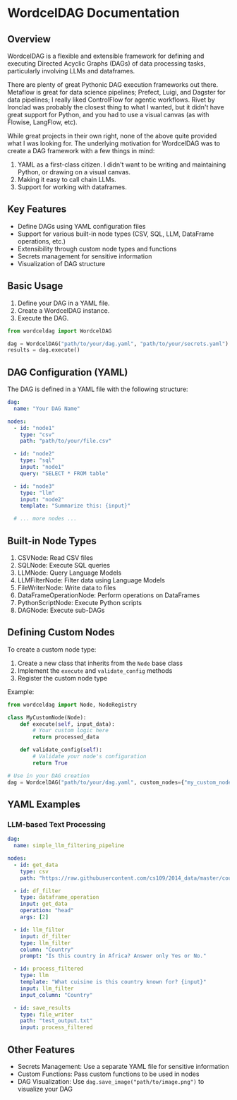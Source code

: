 # WordcelDAG Documentation

## Overview

WordcelDAG is a flexible and extensible framework for defining and executing Directed Acyclic Graphs (DAGs) of data processing tasks, particularly involving LLMs and dataframes. 

There are plenty of great Pythonic DAG execution frameworks out there. Metaflow is great for data science pipelines; Prefect, Luigi, and Dagster for data pipelines; I really liked ControlFlow for agentic workflows. Rivet by Ironclad was probably the closest thing to what I wanted, but it didn't have great support for Python, and you had to use a visual canvas (as with Flowise, LangFlow, etc).

While great projects in their own right, none of the above quite provided what I was looking for. The underlying motivation for WordcelDAG was to create a DAG framework with a few things in mind: 
1. YAML as a first-class citizen. I didn't want to be writing and maintaining Python, or drawing on a visual canvas.
2. Making it easy to call chain LLMs.
3. Support for working with dataframes.

## Key Features

- Define DAGs using YAML configuration files
- Support for various built-in node types (CSV, SQL, LLM, DataFrame operations, etc.)
- Extensibility through custom node types and functions
- Secrets management for sensitive information
- Visualization of DAG structure

## Basic Usage

1. Define your DAG in a YAML file.
2. Create a WordcelDAG instance.
3. Execute the DAG.

```python
from wordceldag import WordcelDAG

dag = WordcelDAG("path/to/your/dag.yaml", "path/to/your/secrets.yaml")
results = dag.execute()
```

## DAG Configuration (YAML)

The DAG is defined in a YAML file with the following structure:

```yaml
dag:
  name: "Your DAG Name"

nodes:
  - id: "node1"
    type: "csv"
    path: "path/to/your/file.csv"

  - id: "node2"
    type: "sql"
    input: "node1"
    query: "SELECT * FROM table"

  - id: "node3"
    type: "llm"
    input: "node2"
    template: "Summarize this: {input}"

  # ... more nodes ...
```

## Built-in Node Types

1. CSVNode: Read CSV files
2. SQLNode: Execute SQL queries
3. LLMNode: Query Language Models
4. LLMFilterNode: Filter data using Language Models
5. FileWriterNode: Write data to files
6. DataFrameOperationNode: Perform operations on DataFrames
7. PythonScriptNode: Execute Python scripts
8. DAGNode: Execute sub-DAGs

## Defining Custom Nodes

To create a custom node type:

1. Create a new class that inherits from the `Node` base class
2. Implement the `execute` and `validate_config` methods
3. Register the custom node type

Example:

```python
from wordceldag import Node, NodeRegistry

class MyCustomNode(Node):
    def execute(self, input_data):
        # Your custom logic here
        return processed_data

    def validate_config(self):
        # Validate your node's configuration
        return True

# Use in your DAG creation
dag = WordcelDAG("path/to/your/dag.yaml", custom_nodes={"my_custom_node": MyCustomNode})
```

## YAML Examples

### LLM-based Text Processing

```yaml
dag:
  name: simple_llm_filtering_pipeline

nodes:
  - id: get_data
    type: csv
    path: "https://raw.githubusercontent.com/cs109/2014_data/master/countries.csv"

  - id: df_filter
    type: dataframe_operation
    input: get_data
    operation: "head"
    args: [2]

  - id: llm_filter
    input: df_filter
    type: llm_filter
    column: "Country"
    prompt: "Is this country in Africa? Answer only Yes or No."

  - id: process_filtered
    type: llm
    template: "What cuisine is this country known for? {input}"
    input: llm_filter
    input_column: "Country"

  - id: save_results
    type: file_writer
    path: "test_output.txt"
    input: process_filtered
```

## Other Features

- Secrets Management: Use a separate YAML file for sensitive information
- Custom Functions: Pass custom functions to be used in nodes
- DAG Visualization: Use `dag.save_image("path/to/image.png")` to visualize your DAG

